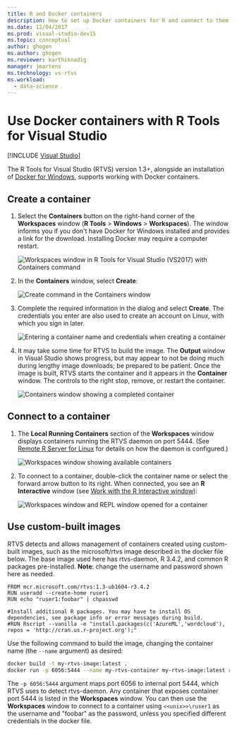 ```yaml
---
title: R and Docker containers
description: How to set up Docker containers for R and connect to them with Visual Studio.
ms.date: 12/04/2017
ms.prod: visual-studio-dev15
ms.topic: conceptual
author: ghogen
ms.author: ghogen
ms.reviewer: karthiknadig
manager: jmartens
ms.technology: vs-rtvs
ms.workload:
  - data-science
---
```

# Use Docker containers with R Tools for Visual Studio

 [!INCLUDE [Visual Studio](~/includes/applies-to-version/vs-not-mac.md)]

The R Tools for Visual Studio (RTVS) version 1.3+, alongside an installation of [Docker for Windows](https://www.docker.com/docker-windows), supports working with Docker containers.

## Create a container

1. Select the **Containers** button on the right-hand corner of the **Workspaces** window (**R Tools** > **Windows** > **Workspaces**). The window informs you if you don't have Docker for Windows installed and provides a link for the download. Installing Docker may require a computer restart.

    ![Workspaces window in R Tools for Visual Studio (VS2017) with Containers command](media/container-workspaces-window.png)

1. In the **Containers** window, select **Create**:

    ![Create command in the Containers window](media/containers-window-create.png)

1. Complete the required information in the dialog and select **Create**. The credentials you enter are also used to create an account on Linux, with which you sign in later.

    ![Entering a container name and credentials when creating a container](media/containers-window-create-fill.png)

1. It may take some time for RTVS to build the image. The **Output** window in Visual Studio shows progress, but may appear to not be doing much during lengthy image downloads; be prepared to be patient. Once the image is built, RTVS starts the container and it appears in the **Container** window. The controls to the right stop, remove, or restart the container.

    ![Containers window showing a completed container](media/containers-window-created.png)

## Connect to a container

1. The **Local Running Containers** section of the **Workspaces** window displays containers running the RTVS daemon on port 5444. (See [Remote R Server for Linux](setting-up-remote-r-service-on-linux.md) for details on how the daemon is configured.)

    ![Workspaces window showing available containers](media/workspaces-window-running-containers.png)

1. To connect to a container, double-click the container name or select the forward arrow button to its right. When connected, you see an **R Interactive** window (see [Work with the R Interactive window](interactive-repl-for-r-in-visual-studio.md)):

    ![Workspaces window and REPL window opened for a container](media/workspaces-window-container-connected.png)

## Use custom-built images

RTVS detects and allows management of containers created using custom-built images, such as the microsoft/rtvs image described in the docker file below. The base image used here has rtvs-daemon, R 3.4.2, and common R packages pre-installed. **Note**: change the username and password shown here as needed.

```docker
FROM mcr.microsoft.com/rtvs:1.3-ub1604-r3.4.2
RUN useradd --create-home ruser1
RUN echo "ruser1:foobar" | chpasswd

#Install additional R packages. You may have to install OS dependencies, see package info or error messages during build.
#RUN Rscript --vanilla -e "install.packages(c('AzureML','wordcloud'), repos = 'http://cran.us.r-project.org');"
```

Use the following command to build the image, changing the container name (the `--name` argument) as desired:

```bash
docker build -t my-rtvs-image:latest .
docker run -p 6056:5444 --name my-rtvs-container my-rtvs-image:latest rtvsd
```

The `-p 6056:5444` argument maps port 6056 to internal port 5444, which RTVS uses to detect rtvs-daemon. Any container that exposes container port 5444 is listed in the **Workspaces** window. You can then use the **Workspaces** window to connect to a container using `<<unix>>\ruser1` as the username and "foobar" as the password, unless you specified different credentials in the docker file.
